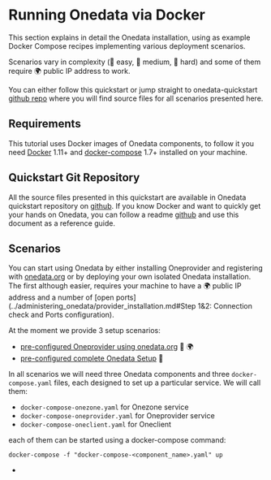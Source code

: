 # Running Onedata via Docker

This section explains in detail the Onedata installation, using as example Docker Compose recipes implementing various deployment scenarios.

Scenarios vary in complexity (&#x1F4D7; easy,  &#x1F4D8; medium, &#x1F4D5; hard) and some of them require &#x1F30D; public IP address to work.

You can either follow this quickstart or jump straight to onedata-quickstart [github repo](https://github.com/onedata/getting-started) where you will find source files for all scenarios presented here.

## Requirements
This tutorial uses Docker images of Onedata components, to follow it you need [Docker](www.docker.com) 1.11+ and [docker-compose](https://docs.docker.com/compose/) 1.7+ installed on your machine.

## Quickstart Git Repository
All the source files presented in this quickstart are available in Onedata quickstart repository on [github](https://github.com/onedata/getting-started). If you know Docker and want to quickly get your hands on Onedata, you can follow a readme [github](https://github.com/onedata/getting-started) and use this document as a reference guide.

## Scenarios
You can start using Onedata by either installing Oneprovider and registering with [onedata.org](onedata.org) or by deploying your own isolated Onedata installation. The first although easier, requires your machine to have a &#x1F30D; public IP address and a number of [open ports](../administering_onedata/provider_installation.md#Step 1&2: Connection check and Ports configuration).

At the moment we provide 3 setup scenarios:
- [pre-configured Oneprovider using onedata.org](docker/pre_oneprovider_docker.md) &#x1F4D7; &#x1F30D;
- [pre-configured complete Onedata Setup](docker/pre_onedata_docker.md) &#x1F4D8;
<!-- [setting up Onedata and configuring Onedata](docker/onedata_docker.md) &#x1F4D5;-->

In all scenarios we will need three Onedata components and three `docker-compose.yaml` files, each designed to set up a particular service. We will call them:

- `docker-compose-onezone.yaml` for Onezone service
- `docker-compose-oneprovider.yaml` for Oneprovider service
- `docker-compose-oneclient.yaml` for Oneclient 

each of them can be started using a docker-compose command:

```bash=
docker-compose -f "docker-compose-<component_name>.yaml" up
```

- 
